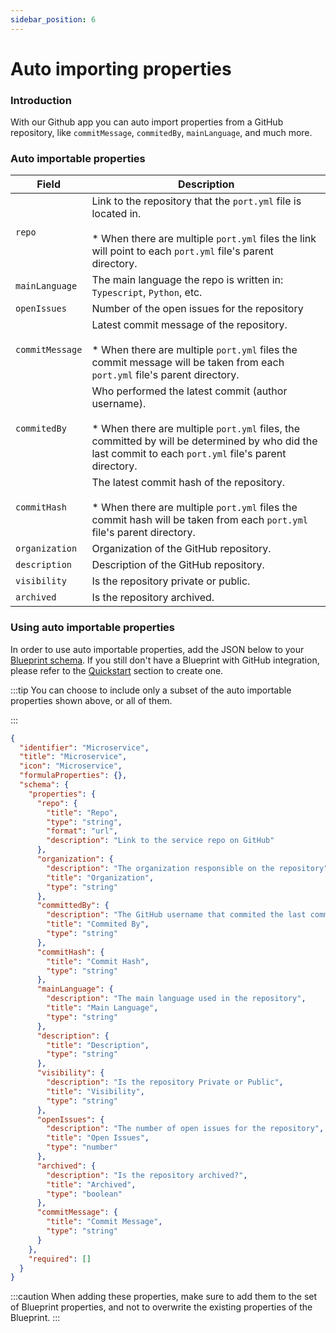 ```yaml
---
sidebar_position: 6
---
```


# Auto importing properties

### Introduction

With our Github app you can auto import properties from a GitHub repository, like `commitMessage`, `commitedBy`, `mainLanguage`, and much more.

### Auto importable properties

| Field           | Description                                                                                                                                                                                                           |
| --------------- | --------------------------------------------------------------------------------------------------------------------------------------------------------------------------------------------------------------------- |
| `repo`          | Link to the repository that the `port.yml` file is located in. <br/><br/> \* When there are multiple `port.yml` files the link will point to each `port.yml` file's parent directory.                                 |
| `mainLanguage`  | The main language the repo is written in: `Typescript`, `Python`, etc.                                                                                                                                                |
| `openIssues`    | Number of the open issues for the repository                                                                                                                                                                          |
| `commitMessage` | Latest commit message of the repository. <br/><br/> \* When there are multiple `port.yml` files the commit message will be taken from each `port.yml` file's parent directory.                                        |
| `commitedBy`    | Who performed the latest commit (author username). <br/><br/> \* When there are multiple `port.yml` files, the committed by will be determined by who did the last commit to each `port.yml` file's parent directory. |
| `commitHash`    | The latest commit hash of the repository. <br/><br/> \* When there are multiple `port.yml` files the commit hash will be taken from each `port.yml` file's parent directory.                                          |
| `organization`  | Organization of the GitHub repository.                                                                                                                                                                                |
| `description`   | Description of the GitHub repository.                                                                                                                                                                                 |
| `visibility`    | Is the repository private or public.                                                                                                                                                                                  |
| `archived`      | Is the repository archived.                                                                                                                                                                                           |

### Using auto importable properties

In order to use auto importable properties, add the JSON below to your [Blueprint schema](../../../platform-overview/port-components/blueprint.md#blueprints-properties). If you still don't have a Blueprint with GitHub integration, please refer to the [Quickstart](./quickstart) section to create one.

:::tip
You can choose to include only a subset of the auto importable properties shown above, or all of them.

:::

```json showLineNumbers
{
  "identifier": "Microservice",
  "title": "Microservice",
  "icon": "Microservice",
  "formulaProperties": {},
  "schema": {
    "properties": {
      "repo": {
        "title": "Repo",
        "type": "string",
        "format": "url",
        "description": "Link to the service repo on GitHub"
      },
      "organization": {
        "description": "The organization responsible on the repository",
        "title": "Organization",
        "type": "string"
      },
      "committedBy": {
        "description": "The GitHub username that commited the last commit",
        "title": "Commited By",
        "type": "string"
      },
      "commitHash": {
        "title": "Commit Hash",
        "type": "string"
      },
      "mainLanguage": {
        "description": "The main language used in the repository",
        "title": "Main Language",
        "type": "string"
      },
      "description": {
        "title": "Description",
        "type": "string"
      },
      "visibility": {
        "description": "Is the repository Private or Public",
        "title": "Visibility",
        "type": "string"
      },
      "openIssues": {
        "description": "The number of open issues for the repository",
        "title": "Open Issues",
        "type": "number"
      },
      "archived": {
        "description": "Is the repository archived?",
        "title": "Archived",
        "type": "boolean"
      },
      "commitMessage": {
        "title": "Commit Message",
        "type": "string"
      }
    },
    "required": []
  }
}
```

:::caution
When adding these properties, make sure to add them to the set of Blueprint properties, and not to overwrite the existing properties of the Blueprint.
:::
